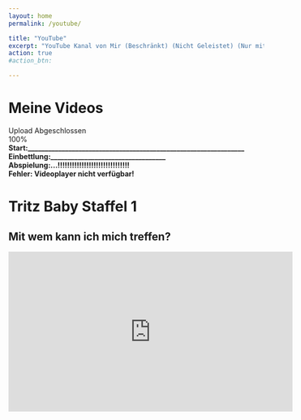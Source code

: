 ```yaml
---
layout: home
permalink: /youtube/

title: "YouTube"
excerpt: "YouTube Kanal von Mir (Beschränkt) (Nicht Geleistet) (Nur mit Link verfügbar) (Mit Zusätzlichen Empfehlungen)"
action: true
#action_btn:

---
```


# Meine Videos
Upload Abgeschlossen\
100%\
**Start:________________________________________________________________**\
**Einbettlung:__________________________________\
Abspielung:...!!!!!!!!!!!!!!!!!!!!!!!!!!!!!!\
Fehler: Videoplayer nicht verfügbar!**

# Tritz Baby Staffel 1
## Mit wem kann ich mich treffen?

  <iframe width="560" height="315" src="https://www.youtube-nocookie.com/embed/pF8L0zaRBLI" title="YouTube video player" frameborder="0" allow="accelerometer; autoplay; clipboard-write; encrypted-media; gyroscope; picture-in-picture; web-share" referrerpolicy="strict-origin-when-cross-origin" allowfullscreen></iframe>


